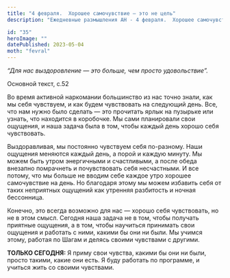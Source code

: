 ```yaml
---
title: "4 февраля.  Хорошее самочувствие — это не цель"
description: "Ежедневные размышления АН - 4 февраля.  Хорошее самочувствие — это не цель"

id: "35"
heroImage: ""
datePublished: 2023-05-04
moth: "fevral"
---
```


_“Для нас выздоровление — это больше, чем просто удовольствие”._

Основной текст, с.52

Во время активной наркомании большинство из нас точно знали, как мы себя
чувствуем, и как будем чувствовать на следующий день. Все, что нам нужно было
сделать — это прочитать ярлык на пузырьке или узнать, что находится в
коробочке. Мы сами планировали свои ощущения, и наша задача была в том, чтобы
каждый день хорошо себя чувствовать.

Выздоравливая, мы постоянно чувствуем себя по-разному. Наши ощущения меняются
каждый день, а порой и каждую минуту. Мы можем быть утром энергичными и
счастливыми, а после обеда внезапно помрачнеть и почувствовать себя
несчастными. И все потому, что мы больше не вводим себе каждое утро хорошее
самочувствие на день. Но благодаря этому мы можем избавить себя от таких
неприятных ощущений как утренняя разбитость и ночная бессонница.

Конечно, это всегда возможно для нас — хорошо себя чувствовать, но не в этом
смысл. Сегодня наша задача не в том, чтобы получать приятные ощущения, а в
том, чтобы научиться принимать свои ощущения и работать с ними, какими бы они
ни были. Мы учимся этому, работая по Шагам и делясь своими чувствами с
другими.

**ТОЛЬКО СЕГОДНЯ:** Я приму свои чувства, какими бы они ни были, просто
такими, какие они есть. Я буду работать по программе, и учиться жить со своими
чувствами.
